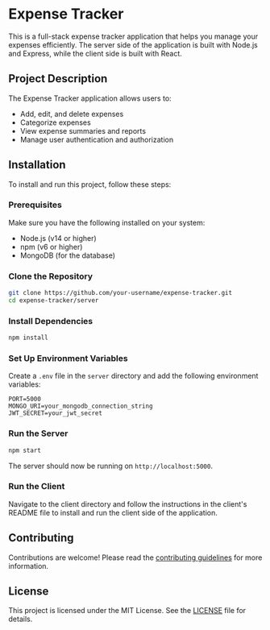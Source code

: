 # Expense Tracker

This is a full-stack expense tracker application that helps you manage your expenses efficiently. The server side of the application is built with Node.js and Express, while the client side is built with React.

## Project Description

The Expense Tracker application allows users to:
- Add, edit, and delete expenses
- Categorize expenses
- View expense summaries and reports
- Manage user authentication and authorization

## Installation

To install and run this project, follow these steps:

### Prerequisites

Make sure you have the following installed on your system:
- Node.js (v14 or higher)
- npm (v6 or higher)
- MongoDB (for the database)

### Clone the Repository

```bash
git clone https://github.com/your-username/expense-tracker.git
cd expense-tracker/server
```

### Install Dependencies

```bash
npm install
```

### Set Up Environment Variables

Create a `.env` file in the `server` directory and add the following environment variables:

```
PORT=5000
MONGO_URI=your_mongodb_connection_string
JWT_SECRET=your_jwt_secret
```

### Run the Server

```bash
npm start
```

The server should now be running on `http://localhost:5000`.

### Run the Client

Navigate to the client directory and follow the instructions in the client's README file to install and run the client side of the application.

## Contributing

Contributions are welcome! Please read the [contributing guidelines](CONTRIBUTING.md) for more information.

## License

This project is licensed under the MIT License. See the [LICENSE](LICENSE) file for details.